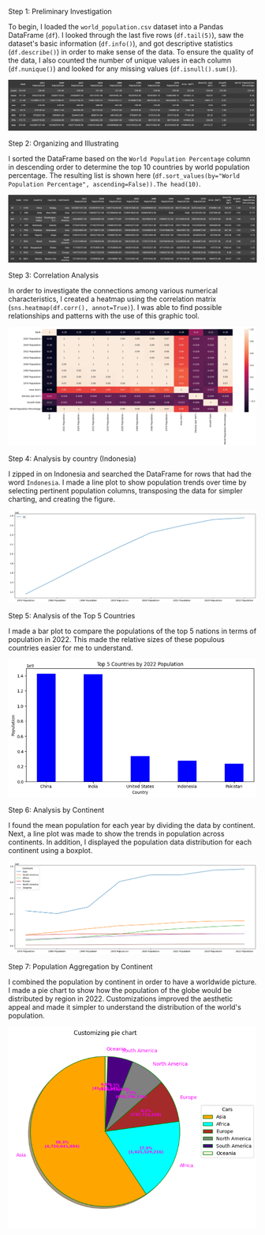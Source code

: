 Step 1: Preliminary Investigation

To begin, I loaded the `world_population.csv` dataset into a Pandas DataFrame (`df`). I looked through the last five rows (`df.tail(5)`), saw the dataset's basic information (`df.info()`), and got descriptive statistics (`df.describe()`) in order to make sense of the data. To ensure the quality of the data, I also counted the number of unique values in each column (`df.nunique()`) and looked for any missing values (`df.isnull().sum()`).

![alt text](https://github.com/robbytbg/Port2/blob/main/Explanatory%20Data%20Analysis/Related%20Images/EDA!.PNG)

Step 2: Organizing and Illustrating

I sorted the DataFrame based on the `World Population Percentage` column in descending order to determine the top 10 countries by world population percentage. The resulting list is shown here (`df.sort_values(by="World Population Percentage", ascending=False)).The head(10)`.

![alt text](https://github.com/robbytbg/Port2/blob/main/Explanatory%20Data%20Analysis/Related%20Images/EDA2.PNG)

Step 3: Correlation Analysis

In order to investigate the connections among various numerical characteristics, I created a heatmap using the correlation matrix (`sns.heatmap(df.corr(), annot=True)`). I was able to find possible relationships and patterns with the use of this graphic tool.

![alt text](https://github.com/robbytbg/Port2/blob/main/Explanatory%20Data%20Analysis/Related%20Images/eda3.PNG)

Step 4: Analysis by country (Indonesia)

I zipped in on Indonesia and searched the DataFrame for rows that had the word `Indonesia`. I made a line plot to show population trends over time by selecting pertinent population columns, transposing the data for simpler charting, and creating the figure.

![alt text](https://github.com/robbytbg/Port2/blob/main/Explanatory%20Data%20Analysis/Related%20Images/EDA4.png)

Step 5: Analysis of the Top 5 Countries

I made a bar plot to compare the populations of the top 5 nations in terms of population in 2022. This made the relative sizes of these populous countries easier for me to understand.

![alt text](https://github.com/robbytbg/Port2/blob/main/Explanatory%20Data%20Analysis/Related%20Images/EDA5.png)

Step 6: Analysis by Continent

I found the mean population for each year by dividing the data by continent. Next, a line plot was made to show the trends in population across continents. In addition, I displayed the population data distribution for each continent using a boxplot.

![alt text](https://github.com/robbytbg/Port2/blob/main/Explanatory%20Data%20Analysis/Related%20Images/EDA6.png)

Step 7: Population Aggregation by Continent

I combined the population by continent in order to have a worldwide picture. I made a pie chart to show how the population of the globe would be distributed by region in 2022. Customizations improved the aesthetic appeal and made it simpler to understand the distribution of the world's population.

![alt text](https://github.com/robbytbg/Port2/blob/main/Explanatory%20Data%20Analysis/Related%20Images/EDA7.png)
